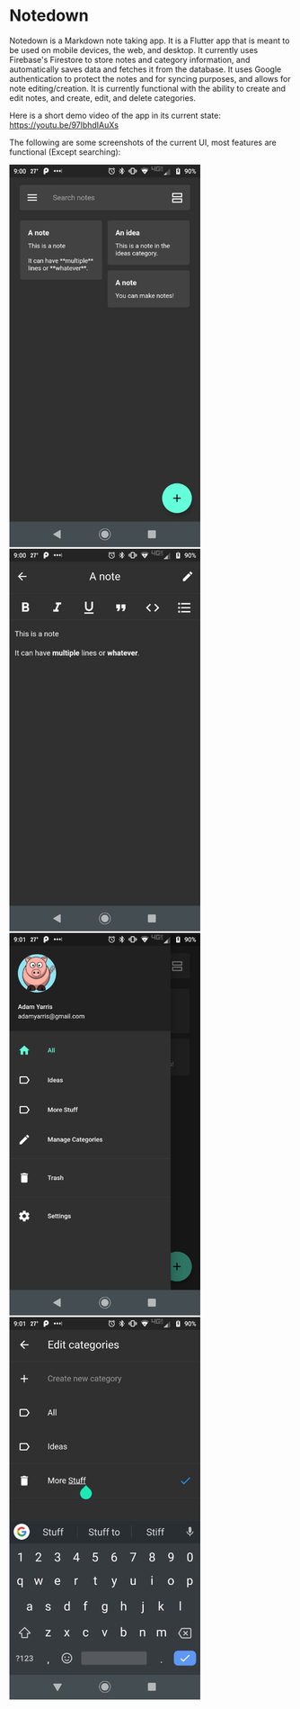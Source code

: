 # Notedown

Notedown is a Markdown note taking app. It is a Flutter app that is meant to be used on mobile devices, the web, and desktop. It currently uses Firebase's Firestore to store notes and category information, and automatically saves data and fetches it from the database. It uses Google authentication to protect the notes and for syncing purposes, and allows for note editing/creation. It is currently functional with the ability to create and edit notes, and create, edit, and delete categories.

Here is a short demo video of the app in its current state: https://youtu.be/97lbhdIAuXs

The following are some screenshots of the current UI, most features are functional (Except searching):

<img src="screenshots/screen1.png" height="680px"/> <img src="screenshots/screen2.png" height="680px"/> <img src="screenshots/screen3.png" height="680px"/> <img src="screenshots/screen4.png" height="680px"/>

